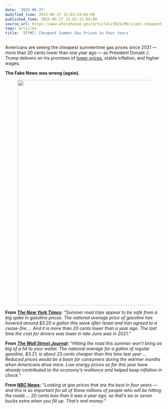 ```yaml
---
date: '2025-06-27'
modified_time: 2025-06-27 15:03:54-04:00
published_time: 2025-06-27 15:02:15-04:00
source_url: https://www.whitehouse.gov/articles/2025/06/icymi-cheapest-summer-gas-prices-in-four-years/
tags: articles
title: 'ICYMI: Cheapest Summer Gas Prices in Four Years'
---
```

 
Americans are seeing the cheapest summertime gas prices since 2021 —
more than 20 cents lower than one year ago — as President Donald J.
Trump delivers on his promises of [lower
prices](https://www.whitehouse.gov/articles/2025/06/under-president-trump-america-is-defeating-inflation/),
stable inflation, and higher wages.

**The Fake News was wrong (again).**

<figure>
<img
src="https://www.whitehouse.gov/wp-content/uploads/2025/06/gasprices-nyt-comp-opt.jpg"
style="width:500px" decoding="async" data-fetchpriority="high"
sizes="(max-width: 1280px) 100vw, 1280px"
srcset="https://www.whitehouse.gov/wp-content/uploads/2025/06/gasprices-nyt-comp-opt.jpg 1280w, https://www.whitehouse.gov/wp-content/uploads/2025/06/gasprices-nyt-comp-opt.jpg?resize=600,338 600w, https://www.whitehouse.gov/wp-content/uploads/2025/06/gasprices-nyt-comp-opt.jpg?resize=768,432 768w, https://www.whitehouse.gov/wp-content/uploads/2025/06/gasprices-nyt-comp-opt.jpg?resize=1200,675 1200w"
width="1280" height="720" />
</figure>

**From** [***The New York
Times***](https://www.nytimes.com/2025/06/26/business/gas-prices-iran-israel.html)**:**
*“Summer road trips appear to be safe from a big spike in gasoline
prices. The national average price of gasoline has hovered around $3.20
a gallon this week after Israel and Iran agreed to a cease-fire … And it
is more than 20 cents lower than a year ago. The last time the cost for
drivers was lower in late June was in 2021.”*

**From** [***The Wall Street
Journal***](https://www.wsj.com/business/energy-oil/summer-gas-prices-iran-israel-0d586038?gaa_at=eafs&gaa_n=ASWzDAhedzc02c7ORpTpKXDLzHzqxrTdeqwLxCRjOpZWTFmc1ZOu1_L_uTQiumWt_uY%3D&gaa_ts=685e8a53&gaa_sig=3sbWFbLW-f-PfwmrR-YK1Km_mDE8n7wqrvXmvR5MjvFASIscAxvVN51JnF8BnC5J8knbdQmIBP3pB2uiyq4byw%3D%3D)**:**
*“Hitting the road this summer won’t bring as big of a hit to your
wallet. The national average for a gallon of regular gasoline, $3.21, is
about 23 cents cheaper than this time last year … Reduced prices would
be a boon for consumers during the warmer months when Americans drive
more. Low energy prices so far this year have already contributed to the
economy’s resilience and helped keep inflation in check.”*

**From [NBC
News](https://x.com/RapidResponse47/status/1938616090021777468):**
*“Looking at gas prices that are the best in four years — and this is so
important for all of those millions of people who will be hitting the
roads … 20 cents less than it was a year ago, so that’s six or seven
bucks extra when you fill up. That’s real money.”*
